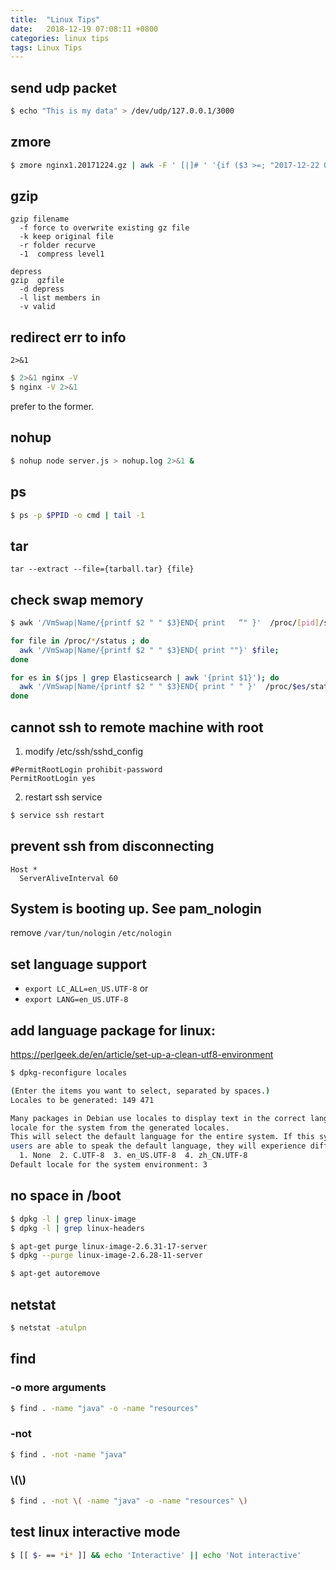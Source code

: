 ```yaml
---
title:  "Linux Tips"
date:   2018-12-19 07:08:11 +0800
categories: linux tips
tags: Linux Tips
---
```



## send udp packet
```bash
$ echo "This is my data" > /dev/udp/127.0.0.1/3000
```


## zmore
```bash
$ zmore nginx1.20171224.gz | awk -F ' [|]# ' '{if ($3 >=; "2017-12-22 09:00:00" ) exit; if ($3 >= "2017-12-22 09:00:00") print $0;}' | more
```


## gzip
```
gzip filename
  -f force to overwrite existing gz file
  -k keep original file
  -r folder recurve
  -1  compress level1
```

```
depress
gzip  gzfile
  -d depress
  -l list members in
  -v valid
```


## redirect err to info
`2>&1`

``` bash
$ 2>&1 nginx -V
$ nginx -V 2>&1
```
prefer to the former.


## nohup

```bash
$ nohup node server.js > nohup.log 2>&1 &
```


## ps
```bash
$ ps -p $PPID -o cmd | tail -1
```


## tar
```
tar --extract --file={tarball.tar} {file}
```


## check swap memory
```bash
$ awk '/VmSwap|Name/{printf $2 " " $3}END{ print   “" }'  /proc/[pid]/status
```
```bash
for file in /proc/*/status ; do
  awk '/VmSwap|Name/{printf $2 " " $3}END{ print ""}' $file;
done
```
```bash
for es in $(jps | grep Elasticsearch | awk '{print $1}'); do
  awk '/VmSwap|Name/{printf $2 " " $3}END{ print " " }'  /proc/$es/status;
done
```


## cannot ssh to remote machine with root
1. modify /etc/ssh/sshd_config
```vim
#PermitRootLogin prohibit-password
PermitRootLogin yes
```

2. restart ssh service
```bash
$ service ssh restart
```


## prevent ssh from disconnecting

```vim
Host *
  ServerAliveInterval 60
```


## System is booting up. See pam_nologin

remove `/var/tun/nologin` `/etc/nologin`


## set language support

+ `export LC_ALL=en_US.UTF-8`
or
+ `export LANG=en_US.UTF-8`


## add language package for linux:
https://perlgeek.de/en/article/set-up-a-clean-utf8-environment
```bash
$ dpkg-reconfigure locales

(Enter the items you want to select, separated by spaces.)
Locales to be generated: 149 471

Many packages in Debian use locales to display text in the correct language for the user. You can choose a default
locale for the system from the generated locales.
This will select the default language for the entire system. If this system is a multi-user system where not all
users are able to speak the default language, they will experience difficulties.
  1. None  2. C.UTF-8  3. en_US.UTF-8  4. zh_CN.UTF-8
Default locale for the system environment: 3
```

## no space in /boot

```bash
$ dpkg -l | grep linux-image
$ dpkg -l | grep linux-headers

$ apt-get purge linux-image-2.6.31-17-server
$ dpkg --purge linux-image-2.6.28-11-server

$ apt-get autoremove
```

## netstat
```bash
$ netstat -atulpn
```

## find

### -o more arguments
```bash
$ find . -name "java" -o -name "resources"
```

### -not
```bash
$ find . -not -name "java"
```

### \\(\\)
```bash
$ find . -not \( -name "java" -o -name "resources" \)
```


## test linux interactive mode
```bash
$ [[ $- == *i* ]] && echo 'Interactive' || echo 'Not interactive'
```
